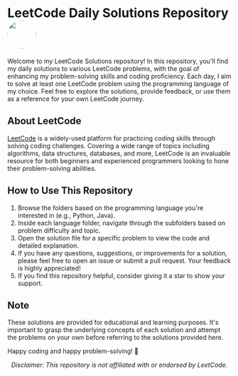 # LeetCode Daily Solutions Repository <img src="https://github.com/Niravanaa/LeetCodeSolutions/assets/64038962/aec8f2d0-52f9-4b93-81c3-0de5675cda1c" style="border-radius:90%" width="64" height="64">

Welcome to my LeetCode Solutions repository! In this repository, you'll find my daily solutions to various LeetCode problems, with the goal of enhancing my problem-solving skills and coding proficiency. Each day, I aim to solve at least one LeetCode problem using the programming language of my choice. Feel free to explore the solutions, provide feedback, or use them as a reference for your own LeetCode journey.

## About LeetCode
[LeetCode](https://leetcode.com/) is a widely-used platform for practicing coding skills through solving coding challenges. Covering a wide range of topics including algorithms, data structures, databases, and more, LeetCode is an invaluable resource for both beginners and experienced programmers looking to hone their problem-solving abilities.

## How to Use This Repository
1. Browse the folders based on the programming language you're interested in (e.g., Python, Java).
2. Inside each language folder, navigate through the subfolders based on problem difficulty and topic.
3. Open the solution file for a specific problem to view the code and detailed explanation.
4. If you have any questions, suggestions, or improvements for a solution, please feel free to open an issue or submit a pull request. Your feedback is highly appreciated!
5. If you find this repository helpful, consider giving it a star to show your support.

## Note
These solutions are provided for educational and learning purposes. It's important to grasp the underlying concepts of each solution and attempt the problems on your own before referring to the solutions provided here.

Happy coding and happy problem-solving! 🚀

<p align="middle"><em>Disclaimer: This repository is not affiliated with or endorsed by LeetCode.</em></p>
